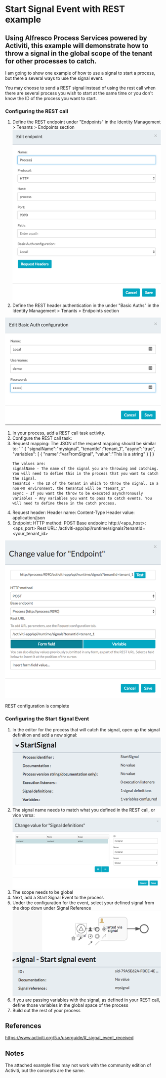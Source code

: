 # Start Signal Event with REST example
## Using Alfresco Process Services powered by Activiti, this example will demonstrate how to throw a signal in the global scope of the tenant for other processes to catch.

I am going to show one example of how to use a signal to start a process, but there a several ways to use the signal event.

You may choose to send a REST signal instead of using the rest call when there are several process you wish to start at the same time or you don't know the ID of the process you want to start.

### Configuring the REST call
1. Define the REST endpoint under "Endpoints" in the Identity Management > Tenants > Endpoints section
![endpoint config](Resources/defining_rest_endpoint.png)
1. Define the REST header authentication in the under "Basic Auths" in the Identity Management > Tenants > Endpoints section

![auth config](/Resources/defining_basic_auth_header.png)
1. In your process, add a REST call task activity.
1. Configure the REST call task:
  1.  Request mapping:
    The JSON of the request mapping should be similar to:
    ```
      {
          "signalName":"mysignal",
          "tenantId":"tenant_1",
          "async":"true",
          "variables":
            [
              {
                "name":"varFromSignal",
                "value":"This is a string"
              }
            ]
      }
      ```
      The values are:
      signalName - The name of the signal you are throwing and catching. You will need to define this in the process that you want to catch the signal.
      tenantId - The ID of the tenant in which to throw the signal. In a non-MT environment, the tenantId will be "tenant_1"
      async - If you want the throw to be executed asynchronously
      variables - Any variables you want to pass to catch events. You will need to define these in the catch process.
  1. Request header:
    Header name: Content-Type
    Header value: application/json
  1. Endpoint:
    HTTP method: POST
    Base endpoint: http://<aps_host>:<aps_port>
    Rest URL: /activiti-app/api/runtime/signals?tenantId=<your_tenant_id>

   ![rest endpoint](/Resources/defining_endpoint_REST.png)
  
  REST configuration is complete

### Configuring the Start Signal Event
1. In the editor for the process that will catch the signal, open up the signal definition and add a new signal:
![signal definition](/Resources/defining_signal.png)
1. The signal name needs to match what you defined in the REST call, or vice versa:
![signal config](/Resources/defining_signal_values.png)
  1. The scope needs to be global
1. Next, add a Start Signal Event to the process
1. Under the configuration for the event, select your defined signal from the drop down under Signal Reference
![signal ref](/Resources/defining_signal_ref.png)
1. If you are passing variables with the signal, as defined in your REST call, define those variables in the global space of the process
1. Build out the rest of your process

## References

https://www.activiti.org/5.x/userguide/#_signal_event_received

## Notes

The attached example files may not work with the community edition of Activiti, but the concepts are the same.
